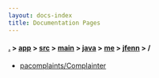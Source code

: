 ```yaml
---
layout: docs-index
title: Documentation Pages
---
```

#### [.](./../../../../../../index) > [app](./../../../../../index) > [src](./../../../../index) > [main](./../../../index) > [java](./../../index) > [me](./../index) > [jfenn](./index) > **/**

- [pacomplaints/Complainter](pacomplaints/Complainter)
